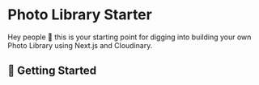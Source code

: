 # Photo Library Starter

Hey people 👋 this is your starting point for digging into building your own Photo Library using Next.js and Cloudinary.

## 🚀 Getting Started



